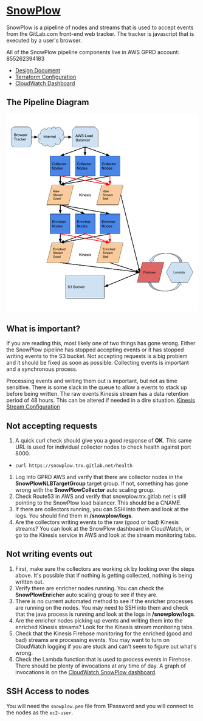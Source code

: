 # [SnowPlow](https://github.com/snowplow/snowplow/wiki/snowplow-tracker-protocol)

SnowPlow is a pipeline of nodes and streams that is used to accept events from
the GitLab.com front-end web tracker. The tracker is javascript that is
executed by a user's browser.

All of the SnowPlow pipeline components live in AWS GPRD account: 855262394183

* [Design Document](https://about.gitlab.com/handbook/engineering/infrastructure/design/snowplow/)
* [Terraform Configuration](https://ops.gitlab.net/gitlab-com/gitlab-com-infrastructure/tree/master/environments/aws-snowplow)
* [CloudWatch Dashboard](https://console.aws.amazon.com/cloudwatch/home?region=us-east-1#dashboards:name=SnowPlow)

## The Pipeline Diagram
![SnowPlow Diagram](../img/snowplow/snowplowdiagram.png "SnowPlow Diagram")

## What is important?
If you are reading this, most likely one of two things has gone wrong. Either
the SnowPlow pipeline has stopped accepting events or it has stopped writing
events to the S3 bucket. Not accepting requests is a big problem and it
should be fixed as soon as possible. Collecting events is important and a
synchronous process.

Processing events and writing them out is important, but not as time sensitive.
There is some slack in the queue to allow a events to stack up before being
written. The raw events Kinesis stream has a data retention period of 48 hours.
This can be altered if needed in a dire situation. [Kinesis Stream Configuration](https://ops.gitlab.net/gitlab-com/gitlab-com-infrastructure/blob/master/environments/aws-snowplow/main.tf#L384-443)

## Not accepting requests
1. A quick curl check should give you a good response of **OK**. This same URL
is used for individual collector nodes to check health against port 8000.
  - ```curl https://snowplow.trx.gitlab.net/health```
1. Log into GPRD AWS and verify that there are collector nodes in the
  **SnowPlowNLBTargetGroup** target group. If not, something has gone wrong
  with the **SnowPlowCollector** auto scaling group.
1. Check Route53 in AWS and verify that snowplow.trx.gitlab.net is still
  pointing to the SnowPlow load balancer. This should be a CNAME.
1. If there are collectors running, you can SSH into them and look at the logs.
  You should find them in **/snowplow/logs**.
1. Are the collectors writing events to the raw (good or bad) Kinesis streams?
  You can look at the SnowPlow dashboard in CloudWatch, or go to the Kinesis
  service in AWS and look at the stream monitoring tabs.

## Not writing events out
1. First, make sure the collectors are working ok by looking over the steps
  above. It's possible that if nothing is getting collected, nothing is being
  written out.
1. Verify there are enricher nodes running. You can check the
  **SnowPlowEnricher** auto scaling group to see if they are.
1. There is no current automated method to see if the enricher processes are
  running on the nodes. You may need to SSH into them and check that the
  java process is running and look at the logs in **/snowplow/logs**.
1. Are the enricher nodes picking up events and writing them into the enriched
  Kinesis streams? Look for the Kinesis stream monitoring tabs.
1. Check that the Kinesis Firehose monitoring for the enriched (good and bad)
  streams are processing events. You may want to turn on CloudWatch logging
  if you are stuck and can't seem to figure out what's wrong.
1. Check the Lambda function that is used to process events in Firehose. There
  should be plenty of invocations at any time of day. A graph of invocations
  is on the [CloudWatch SnowPlow dashboard](https://console.aws.amazon.com/cloudwatch/home?region=us-east-1#dashboards:name=SnowPlow).

## SSH Access to nodes
You will need the ```snowplow.pem``` file from 1Password and you will connect to
the nodes as the ```ec2-user```.
